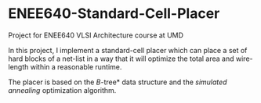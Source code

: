 # ENEE640-Standard-Cell-Placer
Project for ENEE640 VLSI Architecture course at UMD

In this project, I implement a standard-cell placer which can place a set of hard blocks of a net-list in a way that it will optimize the total area and wire-length within a reasonable runtime. 

The placer is based on the *B*-tree* data structure and the *simulated annealing* optimization algorithm. 
